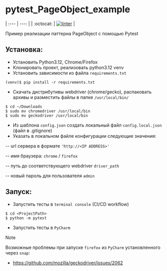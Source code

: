 # pytest_PageObject_example

| :--- | ---: |
| :octocat: | [![linter](https://github.com/sarzamas/pytest_PageObject_example/actions/workflows/linter.yaml/badge.svg?branch=main&event=push)](https://github.com/sarzamas/pytest_PageObject_example/actions/workflows/linter.yaml) |

Пример реализации паттерна PageObject с помощью Pytest
## Установка:
- Установить Python3.12, Chrome/Firefox
- Клонировать проект, реализовать python3.12 venv
- Установить зависимости из файла `requirements.txt`
```code
(venv)$ pip install -r requirements.txt
```
- Скачать дистрибутивы webdriver (chrome/gecko), распаковать архивы и разместить файлы в папке `/usr/local/bin/`
```code
$ cd ~/Downloads
$ sudo mv chromedriver /usr/local/bin
$ sudo mv geckodriver /usr/local/bin
```
- Из шаблона `config.json` создать локальный файл `config.local.json` (файл в .gitignore)
- Указать в локальном файле конфигурации следующие значения:

-- url сервера в формате `'http://<IP ADDRESS>'`

-- имя браузера: `chrome` / `firefox`

-- путь до соответствующего webdriver `driver_path`

-- новый пароль для пользователя `admin`

## Запуск:
- Запустить тесты в `terminal console` (CI/CD workflow)
```code
$ cd <ProjectPath>
$ python -m pytest
```
- Запустить тесты в `PyCharm`

> [!NOTE]
> Возможные проблемы при запуске `firefox` из `PyCharm` установленного через `snap`:
> - https://github.com/mozilla/geckodriver/issues/2062
